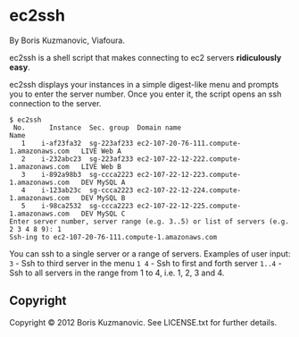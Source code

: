 ec2ssh
======

By Boris Kuzmanovic, Viafoura.

ec2ssh is a shell script that makes connecting to ec2 servers __ridiculously easy__.

ec2ssh displays your instances in a simple digest-like menu and prompts you to enter the server number. Once you enter it, the script opens an ssh connection to the server.

``` shell
$ ec2ssh
 No.	  Instance	Sec. group	Domain name                             	Name
   1	i-af23fa32	sg-223af233	ec2-107-20-76-111.compute-1.amazonaws.com	LIVE Web A
   2	i-232abc23	sg-223af233	ec2-107-22-12-222.compute-1.amazonaws.com	LIVE Web B
   3	i-892a98b3	sg-ccca2223	ec2-107-22-12-223.compute-1.amazonaws.com	DEV MySQL A
   4	i-123ab23c	sg-ccca2223	ec2-107-22-12-224.compute-1.amazonaws.com	DEV MySQL B
   5	i-98ca2532	sg-ccca2223	ec2-107-22-12-225.compute-1.amazonaws.com	DEV MySQL C
Enter server number, server range (e.g. 3..5) or list of servers (e.g. 2 3 4 8 9): 1
Ssh-ing to ec2-107-20-76-111.compute-1.amazonaws.com
```

You can ssh to a single server or a range of servers. Examples of user input:
`3` - Ssh to third server in the menu
`1 4` - Ssh to first and forth server
`1..4` - Ssh to all servers in the range from 1 to 4, i.e. 1, 2, 3 and 4.

Copyright
---------

Copyright © 2012 Boris Kuzmanovic. See LICENSE.txt for further details.